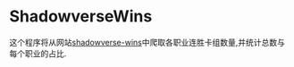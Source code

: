 # ShadowverseWins

这个程序将从网站<a href="https://shadowverse-wins.com/">shadowverse-wins</a>中爬取各职业连胜卡组数量,并统计总数与每个职业的占比.